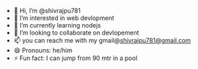 - 👋 Hi, I’m @shivrajpu781
- 👀 I’m interested in web devlopment
- 🌱 I’m currently learning nodejs
- 💞️ I’m looking to collaborate on devlopement
- 📫 you can reach me with my gmail@shivrajpu781@gmail.com
- 😄 Pronouns: he/him
- ⚡ Fun fact: I can jump from 90 mtr in a pool

<!---
shivrajpu781/shivrajpu781 is a ✨ special ✨ repository because its `README.md` (this file) appears on your GitHub profile.
You can click the Preview link to take a look at your changes.
--->
